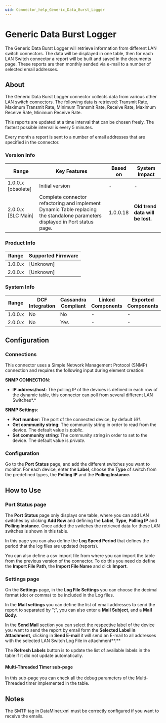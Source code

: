 ```yaml
---
uid: Connector_help_Generic_Data_Burst_Logger
---
```


# Generic Data Burst Logger

The Generic Data Burst Logger will retrieve information from different LAN switch connectors. The data will be displayed in one table, then for each LAN Switch connector a report will be built and saved in the documents page. These reports are then monthly sended via e-mail to a number of selected email addresses.

## About

The Generic Data Burst Logger connector collects data from various other LAN switch connectors. The following data is retrieved: Transmit Rate, Maximum Transmit Rate, Minimum Transmit Rate, Receive Rate, Maximum Receive Rate, Minimum Receive Rate.

This reports are updated at a time interval that can be chosen freely. The fastest possible interval is every 5 minutes.

Every month a report is sent to a number of email addresses that are specified in the connector.

### Version Info

| **Range**            | **Key Features**                                                                                                           | **Based on** | **System Impact**                |
|----------------------|----------------------------------------------------------------------------------------------------------------------------|--------------|----------------------------------|
| 1.0.0.x \[obsolete\] | Initial version                                                                                                            | \-           | \-                               |
| 2.0.0.x \[SLC Main\] | Complete connector refactoring and implement Dynamic Table replacing the standalone parameters displayed in Port status page. | 1.0.0.18     | **Old trend data will be lost.** |

### Product Info

| Range     | Supported Firmware     |
|-----------|------------------------|
| 1.0.0.x   | \[Unknown\]            |
| 2.0.0.x   | \[Unknown\]            |

### System Info

| Range     | DCF Integration     | Cassandra Compliant     | Linked Components     | Exported Components     |
|-----------|---------------------|-------------------------|-----------------------|-------------------------|
| 1.0.0.x   | No                  | No                      | \-                    | \-                      |
| 2.0.0.x   | No                  | Yes                     | \-                    | \-                      |

## Configuration

### Connections

This connector uses a Simple Network Management Protocol (SNMP) connection and requires the following input during element creation:

**SNMP CONNECTION**:

- **IP address/host**: The polling IP of the devices is defined in each row of the dynamic table, this connector can poll from several different LAN Switches*.*

**SNMP Settings**:

- **Port number**: The port of the connected device, by default *161.*
- **Get community string**: The community string in order to read from the device. The default value is *public*.
- **Set community string**: The community string in order to set to the device. The default value is *private.*

### Configuration

Go to the **Port** **Status** page, and add the different switches you want to monitor.
For each device, enter the **Label**, choose the **Type** of switch from the predefined types, the **Polling** **IP** and the **Polling Instance.**

## How to Use

### Port Status page

The **Port** **Status** page only displays one table, where you can add LAN switches by clicking **Add Row** and defining the **Label**, **Type**, **Polling IP** and **Polling Instance**. Once added the switches the retrieved data for these LAN switches is shown in this table.

In this page you can also define the **Log Speed Period** that defines the period that the log files are updated (reports).

You can also define a csv import file from where you can import the table from the previous version of the connector. To do this you need do define the **Import File Path**, the **Import File Name** and click **Import**.

### Settings page

On the **Settings** page, in the **Log File Settings** you can choose the decimal format (dot or comma) to be included in the Log files.

In the **Mail settings** you can define the list of email addresses to send the report to separated by ";", you can also enter a **Mail** **Subject**, and a **Mail** **Body**.

In the **Send Mail** section you can select the respective label of the device you want to send the report by email form the **Selected Label in Attachment,** clicking in **Send E-mail** it will send an E-mail to all addresses with the selected LAN Switch Log File in attachment**.**

The **Refresh Labels** button is to update the list of available labels in the table if it did not update automatically.

#### Multi-Threaded Timer sub-page

In this sub-page you can check all the debug parameters of the Multi-Threaded timer implemented in the table.

## Notes

The SMTP tag in DataMiner.xml must be correctly configured if you want to receive the emails.

